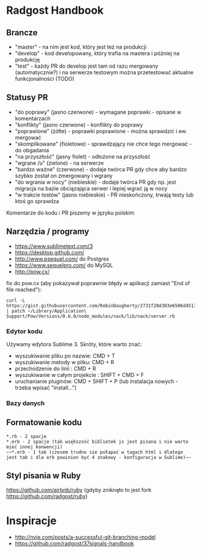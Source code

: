 # Radgost Handbook

## Brancze

* "master" - na nim jest kod, który jest też na produkcji
* "develop" - kod developowany, który trafia na mastera i później na produkcję
* "test" - każdy PR do develop jest tam od razu mergowany (automatycznie?) i na serwerze testowym można przetestować aktualne funkcjonalności (TODO)

## Statusy PR

* "do poprawy" (jasno czerwone) - wymagane poprawki - opisane w komentarzach
* "konflikty" (jasno czerwone) - konflikty do poprawy
* "poprawione" (zółte) - poprawki poprawione - można sprawdzić i ew. mergować
* "skomplikowane" (fioletowe) - sprawdzający nie chce tego mergować - do obgadania
* "na przyszłość" (jasny fiolet) - odłożone na przyszłość
* "wgrane /u" (zielone) - na serwerze
* "bardzo ważne" (czerwone) - dodaje twórca PR gdy chce aby bardzo szybko został on zmergowany i wgrany
* "do wgrania w nocy" (niebieskie) - dodaje twórca PR gdy np. jest migracja na bazie obciązająca serwer i lepiej wgrać ją w nocy
* "w trakcie testów" (jasno niebieskie) - PR nieskończony, trwają testy lub ktoś go sprawdza

Komentarze do kodu i PR piszemy w języku polskim

## Narzędzia / programy

* https://www.sublimetext.com/3
* https://desktop.github.com/
* http://www.psequel.com/ do Postgres
* https://www.sequelpro.com/ do MySQL
* http://pow.cx/

fix do pow.cx (aby pokazywał poprawnie błędy w aplikacji zamiast "End of file reached"): 
```
curl -L https://gist.githubusercontent.com/RobinDaugherty/2731f20d303e6506d451384df2189210/raw/b52e6231170b3dce39633db29634dc892751910f/pow_better_errors_fix.patch | patch ~/Library/Application\ Support/Pow/Versions/0.6.0/node_modules/nack/lib/nack/server.rb 
```

### Edytor kodu

Używamy edytora Sublime 3. Skróty, które warto znać:
* wyszukiwanie pliku po nazwie: CMD + T
* wyszukiwanie metody w pliku: CMD + R
* przechodzenie do linii : CMD + R
* wyszukiwanie w całym projekcie : SHIFT + CMD + F
* uruchanianie pluginów: CMD + SHIFT + P (lub instalacja nowych - trzeba wpisać "install...")

### Bazy danych

## Formatowanie kodu 

```
*.rb - 2 spacje
*.erb - 2 spacje (tak większość bibliotek js jest pisana i nie warto mieć innej konwencji)
~~*.erb - 1 tab (czesem trudno sie połapać w tagach html i dlatego jest tab i dla erb powinien być 4 znakowy - konfiguracja w Sublime)~~
```

## Styl pisania w Ruby
https://github.com/airbnb/ruby (gdyby zniknęło to jest fork https://github.com/radgost/ruby)

# Inspiracje
* http://nvie.com/posts/a-successful-git-branching-model
* https://github.com/radgost/37signals-handbook
